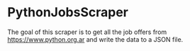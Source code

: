 # PythonJobsScraper

The goal of this scraper is to get all the job offers from https://www.python.org.ar and write the data to a JSON file.
